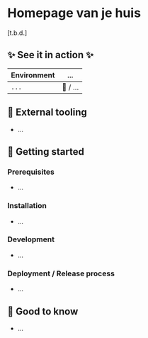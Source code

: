 # Homepage van je huis

[t.b.d.]

## ✨ See it in action ✨

| Environment | ...      |
| ----------- | -------- |
| `...`       | 🚧 / ... |

## 🧰 External tooling

<!-- Provide links to external used tooling, like a Sketch, Jira, etc. -->

- ...

## 🚀 Getting started

### Prerequisites

<!--
   Which software or library's are needed to be able to install this project?
 -->

- ...

### Installation

<!-- How to install this project (after having the prerequisites)? -->

- ...

### Development

<!-- How to actually start developing? -->

- ...

### Deployment / Release process

<!-- How to deploy it to an environment or release it to an environment / store? -->

- ...

## 🤚 Good to know

<!--
  A place to provide extra information (or links to it) about the project.
-->

- ...

<!--

or use headings (when having lots of information)

## ...
...

-->

